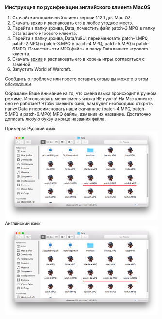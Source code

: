 ### Инструкция по русификации английского клиента MacOS

1. Скачайте англоязычный клиент версии 1.12.1 для Mac OS.
2. Скачать [архив](https://www.dropbox.com/sh/ux2p713h5tet0s0/AABX98AzJRtCdufnOEVY5M_qa?dl=1) и распаковать его в любое угодное место.
3. Перейти в папку архива, Data, поместить файл patch-3.MPQ в папку Data вашего игрового клиента.
4. Перейти в папку архива, Data/ruRU, переименовать patch-1.MPQ, patch-2.MPQ и patch-3.MPQ в patch-4.MPQ, patch-5.MPQ и patch-6.MPQ. Поместить эти MPQ файлы в папку Data вашего игрового клиента.
5. Скачать [архив](https://www.dropbox.com/s/g6u9iau7fyrr4ec/World%20of%20Warcraft.zip?dl=1) и распаковать его в корень игры, согласиться с заменой.
6. Запустить World of Warcraft.

Сообщить о проблеме или просто оставить отзыв вы можете в этом [обсуждении](https://vk.com/topic-113603759_35171106).

Обращаем Ваше внимание на то, что смена языка происходит в ручном режиме. Использовать меню смены языка НЕ нужно! На Mac клиенте оно не работает!
Чтобы сменить язык, вам будет необходимо открыть папку Data и переименовать наши скачанные (patch-4.MPQ, patch-5.MPQ и patch-6.MPQ) MPQ файлы, изменив их название. Достаточно дописать любую букву в конце названия файла.

Примеры:
Русский язык
![image1](assets\img\mac_instruction1.jpg)
Английский язык
![image2](assets\img\mac_instruction2.jpg)
